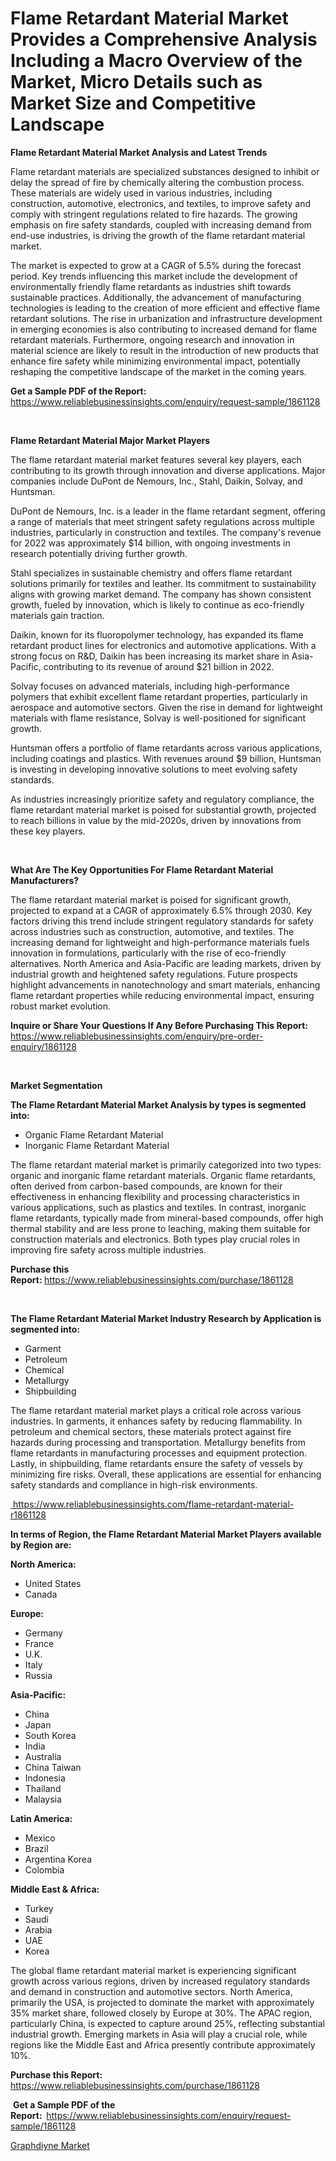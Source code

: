 <p><h1>Flame Retardant Material Market Provides a Comprehensive Analysis Including a Macro Overview of the Market, Micro Details such as Market Size and Competitive Landscape</h1></p><p><strong>Flame Retardant Material Market Analysis and Latest Trends</strong></p>
<p><p>Flame retardant materials are specialized substances designed to inhibit or delay the spread of fire by chemically altering the combustion process. These materials are widely used in various industries, including construction, automotive, electronics, and textiles, to improve safety and comply with stringent regulations related to fire hazards. The growing emphasis on fire safety standards, coupled with increasing demand from end-use industries, is driving the growth of the flame retardant material market.</p><p>The market is expected to grow at a CAGR of 5.5% during the forecast period. Key trends influencing this market include the development of environmentally friendly flame retardants as industries shift towards sustainable practices. Additionally, the advancement of manufacturing technologies is leading to the creation of more efficient and effective flame retardant solutions. The rise in urbanization and infrastructure development in emerging economies is also contributing to increased demand for flame retardant materials. Furthermore, ongoing research and innovation in material science are likely to result in the introduction of new products that enhance fire safety while minimizing environmental impact, potentially reshaping the competitive landscape of the market in the coming years.</p></p>
<p><strong>Get a Sample PDF of the Report:&nbsp;</strong> <a href="https://www.reliablebusinessinsights.com/enquiry/request-sample/1861128?utm_campaign=3000&utm_medium=2&utm_source=Github&utm_content=ia&utm_term=02042025&utm_id=flame-retardant-material">https://www.reliablebusinessinsights.com/enquiry/request-sample/1861128</a></p>
<p>&nbsp;</p>
<p><strong>Flame Retardant Material Major Market Players</strong></p>
<p><p>The flame retardant material market features several key players, each contributing to its growth through innovation and diverse applications. Major companies include DuPont de Nemours, Inc., Stahl, Daikin, Solvay, and Huntsman.</p><p>DuPont de Nemours, Inc. is a leader in the flame retardant segment, offering a range of materials that meet stringent safety regulations across multiple industries, particularly in construction and textiles. The company's revenue for 2022 was approximately $14 billion, with ongoing investments in research potentially driving further growth.</p><p>Stahl specializes in sustainable chemistry and offers flame retardant solutions primarily for textiles and leather. Its commitment to sustainability aligns with growing market demand. The company has shown consistent growth, fueled by innovation, which is likely to continue as eco-friendly materials gain traction.</p><p>Daikin, known for its fluoropolymer technology, has expanded its flame retardant product lines for electronics and automotive applications. With a strong focus on R&D, Daikin has been increasing its market share in Asia-Pacific, contributing to its revenue of around $21 billion in 2022.</p><p>Solvay focuses on advanced materials, including high-performance polymers that exhibit excellent flame retardant properties, particularly in aerospace and automotive sectors. Given the rise in demand for lightweight materials with flame resistance, Solvay is well-positioned for significant growth.</p><p>Huntsman offers a portfolio of flame retardants across various applications, including coatings and plastics. With revenues around $9 billion, Huntsman is investing in developing innovative solutions to meet evolving safety standards.</p><p>As industries increasingly prioritize safety and regulatory compliance, the flame retardant material market is poised for substantial growth, projected to reach billions in value by the mid-2020s, driven by innovations from these key players.</p></p>
<p>&nbsp;</p>
<p><strong>What Are The Key Opportunities For Flame Retardant Material Manufacturers?</strong></p>
<p><p>The flame retardant material market is poised for significant growth, projected to expand at a CAGR of approximately 6.5% through 2030. Key factors driving this trend include stringent regulatory standards for safety across industries such as construction, automotive, and textiles. The increasing demand for lightweight and high-performance materials fuels innovation in formulations, particularly with the rise of eco-friendly alternatives. North America and Asia-Pacific are leading markets, driven by industrial growth and heightened safety regulations. Future prospects highlight advancements in nanotechnology and smart materials, enhancing flame retardant properties while reducing environmental impact, ensuring robust market evolution.</p></p>
<p><strong>Inquire or Share Your Questions If Any Before Purchasing This Report:</strong> <a href="https://www.reliablebusinessinsights.com/enquiry/pre-order-enquiry/1861128?utm_campaign=3000&utm_medium=2&utm_source=Github&utm_content=ia&utm_term=02042025&utm_id=flame-retardant-material">https://www.reliablebusinessinsights.com/enquiry/pre-order-enquiry/1861128</a></p>
<p>&nbsp;</p>
<p><strong>Market Segmentation</strong></p>
<p><strong>The Flame Retardant Material Market Analysis by types is segmented into:</strong></p>
<p><ul><li>Organic Flame Retardant Material</li><li>Inorganic Flame Retardant Material</li></ul></p>
<p><p>The flame retardant material market is primarily categorized into two types: organic and inorganic flame retardant materials. Organic flame retardants, often derived from carbon-based compounds, are known for their effectiveness in enhancing flexibility and processing characteristics in various applications, such as plastics and textiles. In contrast, inorganic flame retardants, typically made from mineral-based compounds, offer high thermal stability and are less prone to leaching, making them suitable for construction materials and electronics. Both types play crucial roles in improving fire safety across multiple industries.</p></p>
<p><strong>Purchase this Report:&nbsp;</strong><a href="https://www.reliablebusinessinsights.com/purchase/1861128?utm_campaign=3000&utm_medium=2&utm_source=Github&utm_content=ia&utm_term=02042025&utm_id=flame-retardant-material">https://www.reliablebusinessinsights.com/purchase/1861128</a></p>
<p>&nbsp;</p>
<p><strong>The Flame Retardant Material Market Industry Research by Application is segmented into:</strong></p>
<p><ul><li>Garment</li><li>Petroleum</li><li>Chemical</li><li>Metallurgy</li><li>Shipbuilding</li></ul></p>
<p><p>The flame retardant material market plays a critical role across various industries. In garments, it enhances safety by reducing flammability. In petroleum and chemical sectors, these materials protect against fire hazards during processing and transportation. Metallurgy benefits from flame retardants in manufacturing processes and equipment protection. Lastly, in shipbuilding, flame retardants ensure the safety of vessels by minimizing fire risks. Overall, these applications are essential for enhancing safety standards and compliance in high-risk environments.</p></p>
<p><a href="https://www.reliablebusinessinsights.com/flame-retardant-material-r1861128?utm_campaign=3000&utm_medium=2&utm_source=Github&utm_content=ia&utm_term=02042025&utm_id=flame-retardant-material">&nbsp;https://www.reliablebusinessinsights.com/flame-retardant-material-r1861128</a></p>
<p><strong>In terms of Region, the Flame Retardant Material Market Players available by Region are:</strong></p>
<p>
    <p> <strong> North America: </strong>
        <ul>
            <li>United States</li>
            <li>Canada</li>
        </ul>
        </p> 
    <p> <strong> Europe: </strong>
        <ul>
            <li>Germany</li>
            <li>France</li>
            <li>U.K.</li>
            <li>Italy</li>
            <li>Russia</li>
        </ul>
        </p> 
    <p> <strong> Asia-Pacific: </strong>
        <ul>
            <li>China</li>
            <li>Japan</li>
            <li>South Korea</li>
            <li>India</li>
            <li>Australia</li>
            <li>China Taiwan</li>
            <li>Indonesia</li>
            <li>Thailand</li>
            <li>Malaysia</li>
        </ul>
        </p> 
    <p> <strong> Latin America: </strong>
        <ul>
            <li>Mexico</li>
            <li>Brazil</li>
            <li>Argentina Korea</li>
            <li>Colombia</li>
        </ul>
        </p> 
    <p> <strong> Middle East & Africa: </strong>
        <ul>
            <li>Turkey</li>
            <li>Saudi</li>
            <li>Arabia</li>
            <li>UAE</li>
            <li>Korea</li>
        </ul>
    </p>
    </p>
<p><p>The global flame retardant material market is experiencing significant growth across various regions, driven by increased regulatory standards and demand in construction and automotive sectors. North America, primarily the USA, is projected to dominate the market with approximately 35% market share, followed closely by Europe at 30%. The APAC region, particularly China, is expected to capture around 25%, reflecting substantial industrial growth. Emerging markets in Asia will play a crucial role, while regions like the Middle East and Africa presently contribute approximately 10%.</p></p>
<p><strong>Purchase this Report: </strong><a href="https://www.reliablebusinessinsights.com/purchase/1861128?utm_campaign=3000&utm_medium=2&utm_source=Github&utm_content=ia&utm_term=02042025&utm_id=flame-retardant-material">https://www.reliablebusinessinsights.com/purchase/1861128</a></p>
<p>&nbsp;<strong>Get a Sample PDF of the Report:&nbsp;&nbsp;</strong><a href="https://www.reliablebusinessinsights.com/enquiry/request-sample/1861128?utm_campaign=3000&utm_medium=2&utm_source=Github&utm_content=ia&utm_term=02042025&utm_id=flame-retardant-material">https://www.reliablebusinessinsights.com/enquiry/request-sample/1861128</a></p>
<p><strong></strong></p>
<p><p><a href="https://github.com/ajayanhaizan/Market-Research-Report-List-1/blob/main/graphdiyne-market.md?utm_campaign=3000&utm_medium=2&utm_source=Github&utm_content=ia&utm_term=02042025&utm_id=flame-retardant-material">Graphdiyne Market</a></p></p>